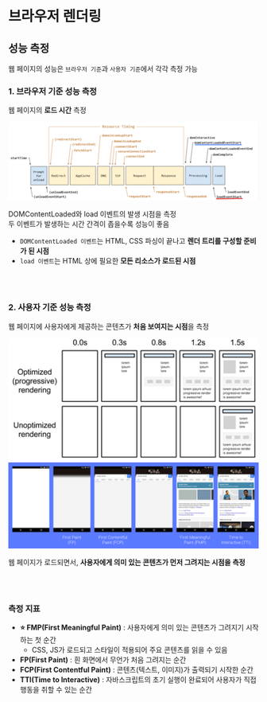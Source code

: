 # 브라우저 렌더링

## 성능 측정

웹 페이지의 성능은 `브라우저 기준`과 `사용자 기준`에서 각각 측정 가능  

### 1. 브라우저 기준 성능 측정

웹 페이지의 **로드 시간** 측정

![](../Images/브라우저_기준_성능측정.png)

DOMContentLoaded와 load 이벤트의 발생 시점을 측정  
두 이벤트가 발생하는 시간 간격이 좁을수록 성능이 좋음 

* `DOMContentLoaded 이벤트`는 HTML, CSS 파싱이 끝나고 **렌더 트리를 구성할 준비가 된 시점**  
* `load 이벤트`는 HTML 상에 필요한 **모든 리소스가 로드된 시점**

<br><br>

### 2. 사용자 기준 성능 측정

웹 페이지에 사용자에게 제공하는 콘텐츠가 **처음 보여지는 시점**을 측정

![](../Images/사용자_기준_성능측정1.png)  
![](../Images/사용자_기준_성능측정2.png)

웹 페이지가 로드되면서, **사용자에게 의미 있는 콘텐츠가 먼저 그려지는 시점을 측정**

<br><br>

### 측정 지표

* **⭐️ FMP(First Meaningful Paint)** : 사용자에게 의미 있는 콘텐츠가 그려지기 시작하는 첫 순간
  * CSS, JS가 로드되고 스타일이 적용되어 주요 콘텐츠를 읽을 수 있음 
* **FP(First Paint)** : 흰 화면에서 무언가 처음 그려지는 순간
* **FCP(First Contentful Paint)** : 콘텐츠(텍스트, 이미지)가 출력되기 시작한 순간
* **TTI(Time to Interactive)** : 자바스크립트의 초기 실행이 완료되어 사용자가 직접 행동을 취할 수 있는 순간
